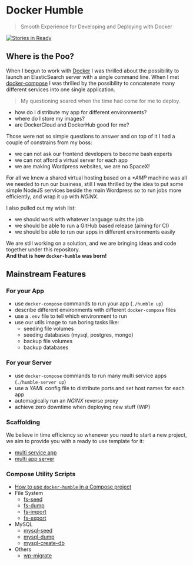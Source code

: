 
# Docker Humble
> Smooth Experience for Developing and Deploying with Docker

[![Stories in Ready](https://badge.waffle.io/marcopeg/docker-humble?label=ready&title=Ready)](https://waffle.io/marcopeg/docker-humble)

## Where is the Poo?

When I begun to work with [Docker](https://www.docker.com/) I was thrilled about the possibility to launch an ElasticSearch server with a single command line. When I met [docker-compose](https://docs.docker.com/compose/) I was thrilled by the possibility to concatenate many different services into one single application.

> My questioning soared when the time had come for me to deploy.

- how do I distribute my app for different environments?
- where do I store my images?
- are DockerCloud and DockerHub good for me?

Those were not so simple questions to answer and on top of it I had a couple of constrains from my boss:

- we can not ask our frontend developers to become bash experts
- we can not afford a virtual server for each app
- we are making Wordpress websites, we are no SpaceX!

For all we knew a shared virtual hosting based on a _*AMP_ machine was all we needed to run our business, still I was thrilled by the idea to put some simple NodeJS services beside the main Wordpress so to run jobs more efficiently, and wrap it up with _NGiNX_. 

I also pulled out my wish list:

- we should work with whatever language suits the job
- we should be able to run a GitHub based release (aiming for CI)
- we should be able to run our apps in different environments easily

We are still working on a solution, and we are bringing ideas and code together under this repository.  
**And that is how `docker-humble` was born!**

## Mainstream Features

### For your App

- use `docker-compose` commands to run your app (`./humble up`)
- describe different environments with different `docker-compose` files
- use a `.env` file to tell which environment to run
- use our utils image to run boring tasks like:
  - seeding file volumes
  - seeding databases (mysql, postgres, mongo)
  - backup file volumes
  - backup databases

### For your Server

- use `docker-compose` commands to run many multi service apps (`./humble-server up`)
- use a _YAML_ config file to distribute ports and set host names for each app
- automagically run an _NGiNX_ reverse proxy
- achieve zero downtime when deploying new stuff (WiP)

### Scaffolding

We believe in time efficiency so whenever you need to start a new project, we aim to provide you with a ready to use template for it:

- [multi service app](./docs/scaffolds/multi-service-app.md)
- [multi app server](./docs/scaffolds/multi-app-server.md)

### Compose Utility Scripts

- [How to use `docker-humble` in a Compose project](./docs/how-to-use-humble-in-a-docker-compose-project.md)
- File System
  - [fs-seed](./docs/scripts/fs-seed.md)
  - [fs-dump](./docs/scripts/fs-dump.md)
  - [fs-import](./docs/scripts/fs-import.md)
  - [fs-export](./docs/scripts/fs-export.md)
- MySQL
  - [mysql-seed](./docs/scripts/mysql-seed.md)
  - [mysql-dump](./docs/scripts/mysql-dump.md)
  - [mysql-create-db](./docs/scripts/mysql-create-db.md)
- Others
  - [wp-migrate](./docs/scripts/wp-migrate.md)
